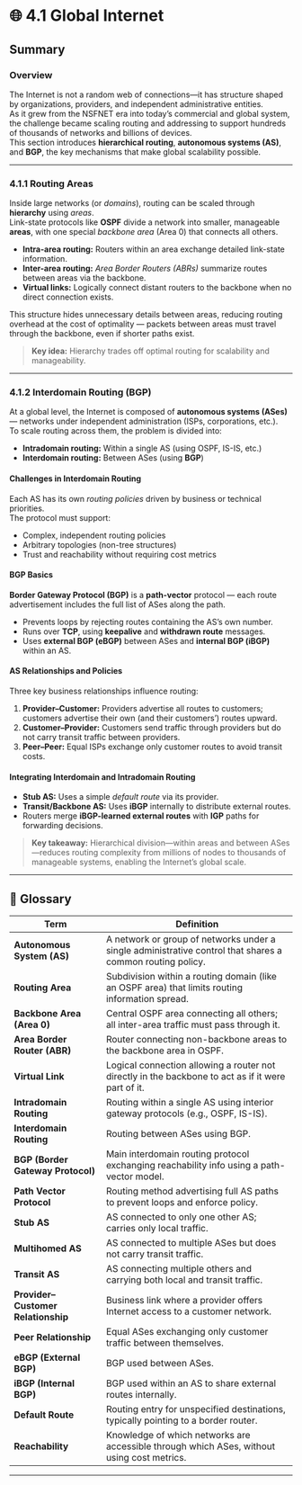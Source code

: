 # 🌐 4.1 Global Internet

## Summary

### Overview

The Internet is not a random web of connections—it has structure shaped by organizations, providers, and independent administrative entities.  
As it grew from the NSFNET era into today’s commercial and global system, the challenge became scaling routing and addressing to support hundreds of thousands of networks and billions of devices.  
This section introduces **hierarchical routing**, **autonomous systems (AS)**, and **BGP**, the key mechanisms that make global scalability possible.

---

### 4.1.1 Routing Areas

Inside large networks (or *domains*), routing can be scaled through **hierarchy** using *areas*.  
Link-state protocols like **OSPF** divide a network into smaller, manageable **areas**, with one special *backbone area* (Area 0) that connects all others.

- **Intra-area routing:** Routers within an area exchange detailed link-state information.  
- **Inter-area routing:** *Area Border Routers (ABRs)* summarize routes between areas via the backbone.  
- **Virtual links:** Logically connect distant routers to the backbone when no direct connection exists.

This structure hides unnecessary details between areas, reducing routing overhead at the cost of optimality — packets between areas must travel through the backbone, even if shorter paths exist.

> **Key idea:** Hierarchy trades off optimal routing for scalability and manageability.

---

### 4.1.2 Interdomain Routing (BGP)

At a global level, the Internet is composed of **autonomous systems (ASes)** — networks under independent administration (ISPs, corporations, etc.).  
To scale routing across them, the problem is divided into:

- **Intradomain routing:** Within a single AS (using OSPF, IS-IS, etc.)  
- **Interdomain routing:** Between ASes (using **BGP**)

#### Challenges in Interdomain Routing

Each AS has its own *routing policies* driven by business or technical priorities.  
The protocol must support:

- Complex, independent routing policies  
- Arbitrary topologies (non-tree structures)  
- Trust and reachability without requiring cost metrics

#### BGP Basics

**Border Gateway Protocol (BGP)** is a **path-vector** protocol — each route advertisement includes the full list of ASes along the path.

- Prevents loops by rejecting routes containing the AS’s own number.  
- Runs over **TCP**, using **keepalive** and **withdrawn route** messages.  
- Uses **external BGP (eBGP)** between ASes and **internal BGP (iBGP)** within an AS.

#### AS Relationships and Policies

Three key business relationships influence routing:

1. **Provider–Customer:** Providers advertise all routes to customers; customers advertise their own (and their customers’) routes upward.  
2. **Customer–Provider:** Customers send traffic through providers but do not carry transit traffic between providers.  
3. **Peer–Peer:** Equal ISPs exchange only customer routes to avoid transit costs.

#### Integrating Interdomain and Intradomain Routing

- **Stub AS:** Uses a simple *default route* via its provider.  
- **Transit/Backbone AS:** Uses **iBGP** internally to distribute external routes.  
- Routers merge **iBGP-learned external routes** with **IGP** paths for forwarding decisions.

> **Key takeaway:** Hierarchical division—within areas and between ASes—reduces routing complexity from millions of nodes to thousands of manageable systems, enabling the Internet’s global scale.

---

## 📘 Glossary

| **Term** | **Definition** |
|-----------|----------------|
| **Autonomous System (AS)** | A network or group of networks under a single administrative control that shares a common routing policy. |
| **Routing Area** | Subdivision within a routing domain (like an OSPF area) that limits routing information spread. |
| **Backbone Area (Area 0)** | Central OSPF area connecting all others; all inter-area traffic must pass through it. |
| **Area Border Router (ABR)** | Router connecting non-backbone areas to the backbone area in OSPF. |
| **Virtual Link** | Logical connection allowing a router not directly in the backbone to act as if it were part of it. |
| **Intradomain Routing** | Routing within a single AS using interior gateway protocols (e.g., OSPF, IS-IS). |
| **Interdomain Routing** | Routing between ASes using BGP. |
| **BGP (Border Gateway Protocol)** | Main interdomain routing protocol exchanging reachability info using a path-vector model. |
| **Path Vector Protocol** | Routing method advertising full AS paths to prevent loops and enforce policy. |
| **Stub AS** | AS connected to only one other AS; carries only local traffic. |
| **Multihomed AS** | AS connected to multiple ASes but does not carry transit traffic. |
| **Transit AS** | AS connecting multiple others and carrying both local and transit traffic. |
| **Provider–Customer Relationship** | Business link where a provider offers Internet access to a customer network. |
| **Peer Relationship** | Equal ASes exchanging only customer traffic between themselves. |
| **eBGP (External BGP)** | BGP used between ASes. |
| **iBGP (Internal BGP)** | BGP used within an AS to share external routes internally. |
| **Default Route** | Routing entry for unspecified destinations, typically pointing to a border router. |
| **Reachability** | Knowledge of which networks are accessible through which ASes, without using cost metrics. |

---
